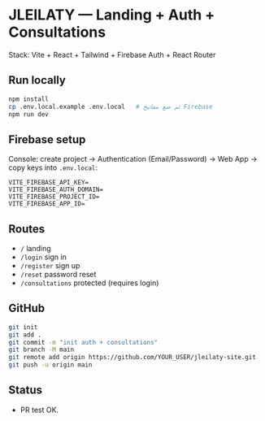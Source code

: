 # JLEILATY — Landing + Auth + Consultations

Stack: Vite + React + Tailwind + Firebase Auth + React Router

## Run locally
```bash
npm install
cp .env.local.example .env.local   # ثم ضع مفاتيح Firebase
npm run dev
```

## Firebase setup
Console: create project → Authentication (Email/Password) → Web App → copy keys into `.env.local`:
```
VITE_FIREBASE_API_KEY=
VITE_FIREBASE_AUTH_DOMAIN=
VITE_FIREBASE_PROJECT_ID=
VITE_FIREBASE_APP_ID=
```

## Routes
- `/` landing
- `/login` sign in
- `/register` sign up
- `/reset` password reset
- `/consultations` protected (requires login)

## GitHub
```bash
git init
git add .
git commit -m "init auth + consultations"
git branch -M main
git remote add origin https://github.com/YOUR_USER/jleilaty-site.git
git push -u origin main
```

## Status
- PR test OK.
